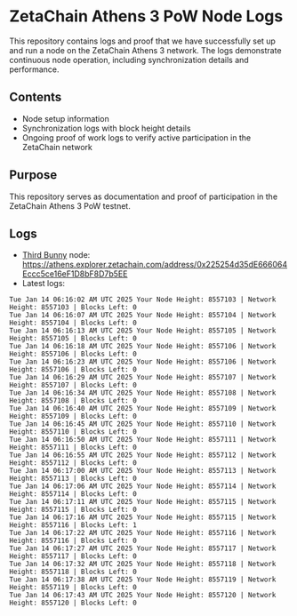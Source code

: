 # ZetaChain Athens 3 PoW Node Logs
This repository contains logs and proof that we have successfully set up and run a node on the ZetaChain Athens 3 network. The logs demonstrate continuous node operation, including synchronization details and performance.

## Contents
- Node setup information
- Synchronization logs with block height details
- Ongoing proof of work logs to verify active participation in the ZetaChain network

## Purpose
This repository serves as documentation and proof of participation in the ZetaChain Athens 3 PoW testnet.

## Logs

- [Third Bunny](https://thirdbunny.xyz/) node: https://athens.explorer.zetachain.com/address/0x225254d35dE666064Eccc5ce16eF1D8bF8D7b5EE
- Latest logs:
```
Tue Jan 14 06:16:02 AM UTC 2025 Your Node Height: 8557103 | Network Height: 8557103 | Blocks Left: 0
Tue Jan 14 06:16:07 AM UTC 2025 Your Node Height: 8557104 | Network Height: 8557104 | Blocks Left: 0
Tue Jan 14 06:16:13 AM UTC 2025 Your Node Height: 8557105 | Network Height: 8557105 | Blocks Left: 0
Tue Jan 14 06:16:18 AM UTC 2025 Your Node Height: 8557106 | Network Height: 8557106 | Blocks Left: 0
Tue Jan 14 06:16:23 AM UTC 2025 Your Node Height: 8557106 | Network Height: 8557106 | Blocks Left: 0
Tue Jan 14 06:16:29 AM UTC 2025 Your Node Height: 8557107 | Network Height: 8557107 | Blocks Left: 0
Tue Jan 14 06:16:34 AM UTC 2025 Your Node Height: 8557108 | Network Height: 8557108 | Blocks Left: 0
Tue Jan 14 06:16:40 AM UTC 2025 Your Node Height: 8557109 | Network Height: 8557109 | Blocks Left: 0
Tue Jan 14 06:16:45 AM UTC 2025 Your Node Height: 8557110 | Network Height: 8557110 | Blocks Left: 0
Tue Jan 14 06:16:50 AM UTC 2025 Your Node Height: 8557111 | Network Height: 8557111 | Blocks Left: 0
Tue Jan 14 06:16:55 AM UTC 2025 Your Node Height: 8557112 | Network Height: 8557112 | Blocks Left: 0
Tue Jan 14 06:17:00 AM UTC 2025 Your Node Height: 8557113 | Network Height: 8557113 | Blocks Left: 0
Tue Jan 14 06:17:06 AM UTC 2025 Your Node Height: 8557114 | Network Height: 8557114 | Blocks Left: 0
Tue Jan 14 06:17:11 AM UTC 2025 Your Node Height: 8557115 | Network Height: 8557115 | Blocks Left: 0
Tue Jan 14 06:17:16 AM UTC 2025 Your Node Height: 8557115 | Network Height: 8557116 | Blocks Left: 1
Tue Jan 14 06:17:22 AM UTC 2025 Your Node Height: 8557116 | Network Height: 8557116 | Blocks Left: 0
Tue Jan 14 06:17:27 AM UTC 2025 Your Node Height: 8557117 | Network Height: 8557117 | Blocks Left: 0
Tue Jan 14 06:17:32 AM UTC 2025 Your Node Height: 8557118 | Network Height: 8557118 | Blocks Left: 0
Tue Jan 14 06:17:38 AM UTC 2025 Your Node Height: 8557119 | Network Height: 8557119 | Blocks Left: 0
Tue Jan 14 06:17:43 AM UTC 2025 Your Node Height: 8557120 | Network Height: 8557120 | Blocks Left: 0
```
